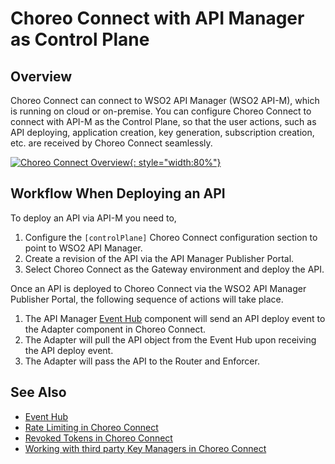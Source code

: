 # Choreo Connect with API Manager as Control Plane

## Overview

Choreo Connect can connect to WSO2 API Manager (WSO2 API-M), which is running on cloud or on-premise. You can configure Choreo Connect to connect with API-M as the Control Plane, so that the user actions, such as API deploying, application creation, key generation, subscription creation, etc. are received by Choreo Connect seamlessly.

[![Choreo Connect Overview]({{base_path}}/assets/img/deploy/mgw/choreo-connect-overview.png){: style="width:80%"}]({{base_path}}/assets/img/deploy/mgw/choreo-connect-overview.png)

## Workflow When Deploying an API

To deploy an API via API-M you need to,
1. Configure the `[controlPlane]` Choreo Connect configuration section to point to WSO2 API Manager.
2. Create a revision of the API via the API Manager Publisher Portal.
3. Select Choreo Connect as the Gateway environment and deploy the API.

Once an API is deployed to Choreo Connect via the WSO2 API Manager Publisher Portal, the following sequence of actions will take place.

1. The API Manager [Event Hub]({{base_path}}/deploy-and-publish/deploy-on-gateway/choreo-connect/concepts/event-hub) component will send an API deploy event to the Adapter component in Choreo Connect.
2. The Adapter will pull the API object from the Event Hub upon receiving the API deploy event.
3. The Adapter will pass the API to the Router and Enforcer.

## See Also

- [Event Hub]({{base_path}}/deploy-and-publish/deploy-on-gateway/choreo-connect/concepts/event-hub)
- [Rate Limiting in Choreo Connect]({{base_path}}/deploy-and-publish/deploy-on-gateway/choreo-connect/concepts/cc-rate-limiting)
- [Revoked Tokens in Choreo Connect]({{base_path}}/deploy-and-publish/deploy-on-gateway/choreo-connect/concepts/revoked-tokens)
- [Working with third party Key Managers in Choreo Connect]({{base_path}}/deploy-and-publish/deploy-on-gateway/choreo-connect/concepts/third-party-key-managers})

